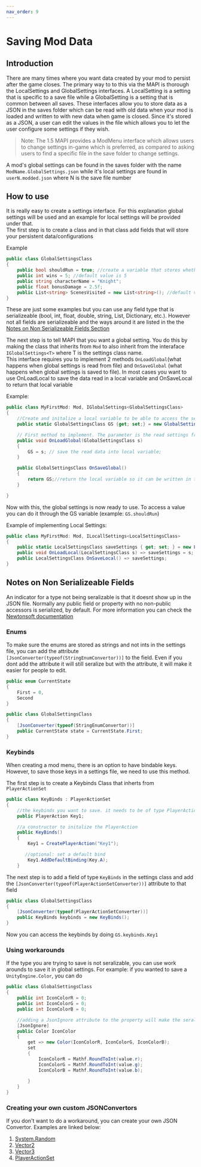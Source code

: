 ```yaml
---
nav_order: 9
---
```

# Saving Mod Data

## Introduction 
There are many times where you want data created by your mod to persist after the game closes. The primary way to to this via the MAPI is thorough the LocalSettings and GlobalSettings interfaces. A LocalSetting is a setting that is specific to a save file while a GlobalSetting is a setting that is common between all saves. These interfaces allow you to store data as a JSON in the saves folder which can be read with old data when your mod is loaded and written to with new data when game is closed. Since it's stored as a JSON, a user can edit the values in the file which allows you to let the user configure some settings if they wish. 

> Note: The 1.5 MAPI provides a ModMenu interface which allows users to change settings in-game which is preferred, as compared to asking users to find a specific file in the save folder to change settings.

A mod's global settings can be found in the saves folder with the name `ModName.GlobalSettings.json` while it's local settings are found in `userN.modded.json` where N is the save file number

## How to use
It is really easy to create a settings interface. For this explanation global settings will be used and an example for local settings will be provided under that.  
The first step is to create a class and in that class add fields that will store your persistent data/configurations

Example
```cs
public class GlobalSettingsClass
{
    public bool shouldRun = true; //create a variable that stores whether the mod should run or not. Default value (when mod first installed) is true
    public int wins = 5; //default value is 5
    public string characterName = "Knight";
    public float bonusDamage = 2.5f;
    public List<string> ScenesVisited = new List<string>(); //default value is empty list
}
```

These are just some examples but you can use any field type that is serializeable (bool, int, float, double, string, List, Dictionary, etc.). However not all fields are serializeable and the ways around it are listed in the the [Notes on Non Serializeable Fields Section](#notes-on-non-serializeable-fields)

The next step is to tell MAPI that you want a global setting. You do this by making the class that inherits from `Mod` to also inherit from the interaface `IGlobalSettings<T>` where T is the settings class name.  
This interface requires you to implement 2 methods `OnLoadGlobal`(what happens when global settings is read from file) and `OnSaveGlobal` (what happens when global settings is saved to file). In most cases you want to use OnLoadLocal to save the data read in a local variable and OnSaveLocal to return that local variable

Example:
```cs
public class MyFirstMod: Mod, IGlobalSettings<GlobalSettingsClass>
{
    //Create and initalize a local variable to be able to access the settings
    public static GlobalSettingsClass GS {get; set;} = new GlobalSettingsClass();

    // First method to implement. The parameter is the read settings from the file
    public void OnLoadGlobal(GlobalSettingsClass s)
    {
        GS = s; // save the read data into local variable;
    }

    public GlobalSettingsClass OnSaveGlobal()
    {
    	return GS;//return the local variable so it can be written in the json file
    }

}
```

Now with this, the global settings is now ready to use. To access a value you can do it through the GS variable (example: `GS.shouldRun`)

Example of implementing Local Settings:
```cs
public class MyFirstMod: Mod, ILocallSettings<LocalSettingsClass>
{
    public static LocalSettingsClass saveSettings { get; set; } = new LocalSettingsClass();
    public void OnLoadLocal(LocalSettingsClass s) => saveSettings = s;
    public LocalSettingsClass OnSaveLocal() => saveSettings;
}
```


## Notes on Non Serializeable Fields
An indicator for a type not being seralizable is that it doesnt show up in the JSON file. Normally any public field or property with no non-public accessors is serialized, by default. For more information you can check the [Newtonsoft documentation](https://www.newtonsoft.com/json/help/html/Introduction.htm)

### Enums
To make sure the enums are stored as strings and not ints in the settings file, you can add the attribute `[JsonConverter(typeof(StringEnumConvertor))]` to the field. Even if you dont add the attribute it will still seralize but with the attribute, it will make it easier for people to edit.

```cs
public enum CurrentState
{
    First = 0,
    Second
}

public class GlobalSettingsClass
{
    [JsonConverter(typeof(StringEnumConvertor))]
    public CurrentState state = CurrentState.First;
}
```

### Keybinds
When creating a mod menu, there is an option to have bindable keys. However, to save those keys in a settings file, we need to use this method.  

The first step is to create a Keybinds Class that inherts from `PlayerActionSet`
```cs
public class KeyBinds : PlayerActionSet
{
	//the keybinds you want to save. it needs to be of type PlayerAction
    public PlayerAction Key1;

    //a constructor to initalize the PlayerAction
    public KeyBinds()
    {
        Key1 = CreatePlayerAction("Key1");

       //optional: set a default bind
        Key1.AddDefaultBinding(Key.A);
    }
```

The next step is to add a field of type `KeyBinds` in the settings class and add the `[JsonConverter(typeof(PlayerActionSetConverter))]` attribute to that field
```cs
public class GlobalSettingsClass
{
	[JsonConverter(typeof(PlayerActionSetConverter))]
	public KeyBinds keybinds = new KeyBinds();
}
```

Now you can access the keybinds by doing `GS.keybinds.Key1`

### Using workarounds
If the type you are trying to save is not seralizable, you can use work arounds to save it in global settings. For example: if you wanted to save a `UnityEngine.Color`, you can do
```cs
public class GlobalSettingsClass
{
	public int IconColorR = 0;
	public int IconColorG = 0;
	public int IconColorB = 0;

	//adding a JsonIgnore attribute to the property will make the seralizer ignore the property
    [JsonIgnore]
    public Color IconColor
    {
        get => new Color(IconColorR, IconColorG, IconColorB);
        set
        {
            IconColorR = Mathf.RoundToInt(value.r); 
            IconColorG = Mathf.RoundToInt(value.g); 
            IconColorB = Mathf.RoundToInt(value.b); 
            
        }
    }
}
```

### Creating your own custom JSONConvertors
If you don't want to do a workaround, you can create your own JSON Convertor. Examples are linked below:
1. [System.Random](https://github.com/TheMulhima/HollowKnight.RandomTeleport/blob/master/RandomTeleport/JsonConvertors/RandomJsonConvertor.cs)
2. [Vector2](https://github.com/hk-modding/api/blob/master/Assembly-CSharp/Converters/Vector2Converter.cs)
3. [Vector3](https://github.com/hk-modding/api/blob/master/Assembly-CSharp/Converters/Vector3Converter.cs)
4. [PlayerActionSet](https://github.com/hk-modding/api/blob/master/Assembly-CSharp/Converters/PlayerActionSetConverter.cs)
